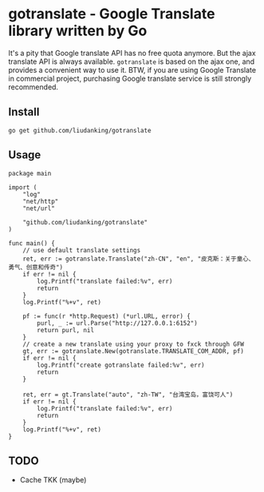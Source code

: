 # gotranslate - Google Translate library written by Go

It's a pity that Google translate API has no free quota anymore. But the ajax translate API is always available. `gotranslate` is based on the ajax one, and provides a convenient way to use it. BTW, if you are using Google Translate in commercial project, purchasing Google translate service is still strongly recommended.

## Install

`go get github.com/liudanking/gotranslate`

## Usage

```
package main

import (
	"log"
	"net/http"
	"net/url"

	"github.com/liudanking/gotranslate"
)

func main() {
	// use default translate settings
	ret, err := gotranslate.Translate("zh-CN", "en", "皮克斯：关于童心、勇气、创意和传奇")
	if err != nil {
		log.Printf("translate failed:%v", err)
		return
	}
	log.Printf("%+v", ret)

	pf := func(r *http.Request) (*url.URL, error) {
		purl, _ := url.Parse("http://127.0.0.1:6152")
		return purl, nil
	}
	// create a new translate using your proxy to fxck through GFW
	gt, err := gotranslate.New(gotranslate.TRANSLATE_COM_ADDR, pf)
	if err != nil {
		log.Printf("create gotranslate failed:%v", err)
		return
	}

	ret, err = gt.Translate("auto", "zh-TW", "台湾宝岛，富饶可人")
	if err != nil {
		log.Printf("translate failed:%v", err)
		return
	}
	log.Printf("%+v", ret)
}

```

## TODO

* Cache TKK (maybe)